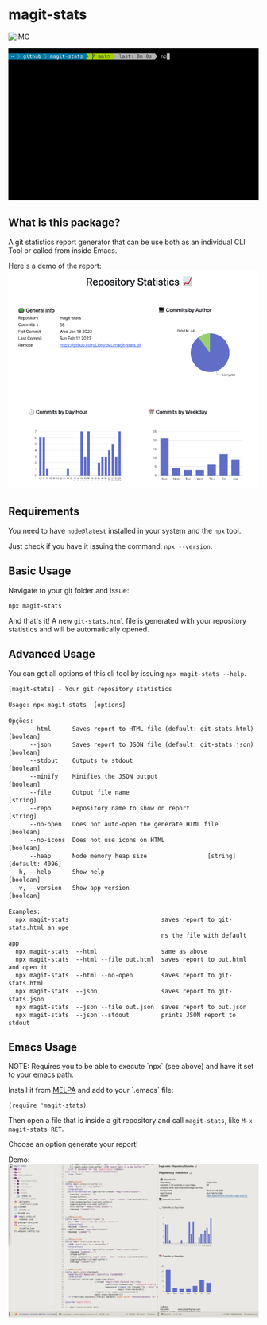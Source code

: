 # magit-stats

![IMG](https://img.shields.io/badge/npx-magit--stats-red?style=plastic&logo=npm#)

![img](./doc/demo.gif)

## What is this package?

A git statistics report generator that can be use both as an individual CLI
Tool or called from inside Emacs.

Here's a demo of the report:
![img](./doc/demo.png)

## Requirements

You need to have `node@latest` installed in your system and the `npx` tool.

Just check if you have it issuing the command: `npx --version`.

## Basic Usage

Navigate to your git folder and issue:

    npx magit-stats

And that's it! A new `git-stats.html` file is generated with your
repository statistics and will be automatically opened.

## Advanced Usage

You can get all options of this cli tool by issuing `npx magit-stats --help`.

    [magit-stats] - Your git repository statistics

    Usage: npx magit-stats  [options]

    Opções:
          --html      Saves report to HTML file (default: git-stats.html)  [boolean]
          --json      Saves report to JSON file (default: git-stats.json)  [boolean]
          --stdout    Outputs to stdout                                    [boolean]
          --minify    Minifies the JSON output                             [boolean]
          --file      Output file name                                      [string]
          --repo      Repository name to show on report                     [string]
          --no-open   Does not auto-open the generate HTML file            [boolean]
          --no-icons  Does not use icons on HTML                           [boolean]
          --heap      Node memory heap size                 [string] [default: 4096]
      -h, --help      Show help                                            [boolean]
      -v, --version   Show app version                                     [boolean]

    Examples:
      npx magit-stats                          saves report to git-stats.html an ope
                                               ns the file with default app
      npx magit-stats  --html                  same as above
      npx magit-stats  --html --file out.html  saves report to out.html and open it
      npx magit-stats  --html --no-open        saves report to git-stats.html
      npx magit-stats  --json                  saves report to git-stats.json
      npx magit-stats  --json --file out.json  saves report to out.json
      npx magit-stats  --json --stdout         prints JSON report to stdout

## Emacs Usage

NOTE: Requires you to be able to execute \`npx\` (see above) and have it set
to your emacs path.

Install it from [MELPA](https://melpa.org/#/magit-stats) and add to your \`.emacs\` file:

    (require 'magit-stats)

Then open a file that is inside a git repository and call `magit-stats`, like `M-x magit-stats RET`.

Choose an option generate your report!

Demo:
![img](./doc/demo_emacs.png)
